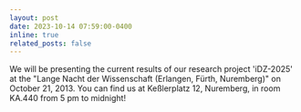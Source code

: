 ```yaml
---
layout: post
date: 2023-10-14 07:59:00-0400
inline: true
related_posts: false
---
```


We will be presenting the current results of our research project 'iDZ-2025' at the "Lange Nacht der Wissenschaft (Erlangen, Fürth, Nuremberg)" on October 21, 2013. You can find us at Keßlerplatz 12, Nuremberg, in room KA.440 from 5 pm to midnight!

